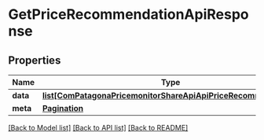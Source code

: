 # GetPriceRecommendationApiResponse

## Properties
Name | Type | Description | Notes
------------ | ------------- | ------------- | -------------
**data** | [**list[ComPatagonaPricemonitorShareApiApiPriceRecommendation]**](ComPatagonaPricemonitorShareApiApiPriceRecommendation.md) |  | 
**meta** | [**Pagination**](Pagination.md) |  | [optional] 

[[Back to Model list]](../README.md#documentation-for-models) [[Back to API list]](../README.md#documentation-for-api-endpoints) [[Back to README]](../README.md)


